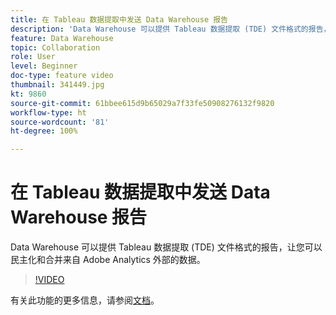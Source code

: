 ```yaml
---
title: 在 Tableau 数据提取中发送 Data Warehouse 报告
description: 'Data Warehouse 可以提供 Tableau 数据提取 (TDE) 文件格式的报告，让您可以民主化和合并来自 Adobe Analytics 外部的数据。 '
feature: Data Warehouse
topic: Collaboration
role: User
level: Beginner
doc-type: feature video
thumbnail: 341449.jpg
kt: 9860
source-git-commit: 61bbee615d9b65029a7f33fe50908276132f9820
workflow-type: ht
source-wordcount: '81'
ht-degree: 100%

---
```


# 在 Tableau 数据提取中发送 Data Warehouse 报告

Data Warehouse 可以提供 Tableau 数据提取 (TDE) 文件格式的报告，让您可以民主化和合并来自 Adobe Analytics 外部的数据。

>[!VIDEO](https://video.tv.adobe.com/v/341449/?quality=12&learn=on)

有关此功能的更多信息，请参阅[文档](https://experienceleague.adobe.com/docs/analytics/export/data-warehouse/t-tableau.html?lang=zh-Hans)。